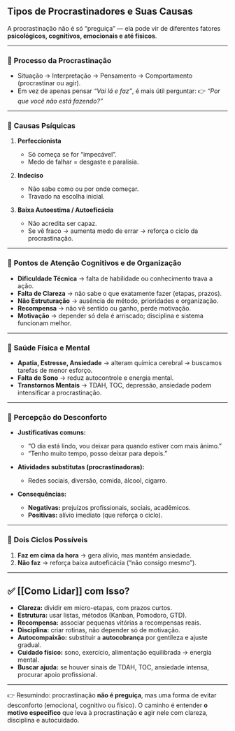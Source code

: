 ## **Tipos de Procrastinadores e Suas Causas**

A procrastinação não é só “preguiça” — ela pode vir de diferentes fatores **psicológicos, cognitivos, emocionais e até físicos**.

---

### 🔹 **Processo da Procrastinação**

* Situação → Interpretação → Pensamento → Comportamento (procrastinar ou agir).
* Em vez de apenas pensar *“Vai lá e faz”*, é mais útil perguntar:
  👉 *“Por que você não está fazendo?”*

---

### 🔹 **Causas Psíquicas**

1. **Perfeccionista**

   * Só começa se for “impecável”.
   * Medo de falhar = desgaste e paralisia.

2. **Indeciso**

   * Não sabe como ou por onde começar.
   * Travado na escolha inicial.

3. **Baixa Autoestima / Autoeficácia**

   * Não acredita ser capaz.
   * Se vê fraco → aumenta medo de errar → reforça o ciclo da procrastinação.

---

### 🔹 **Pontos de Atenção Cognitivos e de Organização**

* **Dificuldade Técnica** → falta de habilidade ou conhecimento trava a ação.
* **Falta de Clareza** → não sabe o que exatamente fazer (etapas, prazos).
* **Não Estruturação** → ausência de método, prioridades e organização.
* **Recompensa** → não vê sentido ou ganho, perde motivação.
* **Motivação** → depender só dela é arriscado; disciplina e sistema funcionam melhor.

---

### 🔹 **Saúde Física e Mental**

* **Apatia, Estresse, Ansiedade** → alteram química cerebral → buscamos tarefas de menor esforço.
* **Falta de Sono** → reduz autocontrole e energia mental.
* **Transtornos Mentais** → TDAH, TOC, depressão, ansiedade podem intensificar a procrastinação.

---

### 🔹 **Percepção do Desconforto**

* **Justificativas comuns:**

  * “O dia está lindo, vou deixar para quando estiver com mais ânimo.”
  * “Tenho muito tempo, posso deixar para depois.”

* **Atividades substitutas (procrastinadoras):**

  * Redes sociais, diversão, comida, álcool, cigarro.

* **Consequências:**

  * **Negativas:** prejuízos profissionais, sociais, acadêmicos.
  * **Positivas:** alívio imediato (que reforça o ciclo).

---

### 🔹 **Dois Ciclos Possíveis**

1. **Faz em cima da hora** → gera alívio, mas mantém ansiedade.
2. **Não faz** → reforça baixa autoeficácia (“não consigo mesmo”).

---

## ✅ [[Como Lidar]] com Isso?

* **Clareza:** dividir em micro-etapas, com prazos curtos.
* **Estrutura:** usar listas, métodos (Kanban, Pomodoro, GTD).
* **Recompensa:** associar pequenas vitórias a recompensas reais.
* **Disciplina:** criar rotinas, não depender só de motivação.
* **Autocompaixão:** substituir a **autocobrança** por gentileza e ajuste gradual.
* **Cuidado físico:** sono, exercício, alimentação equilibrada → energia mental.
* **Buscar ajuda:** se houver sinais de TDAH, TOC, ansiedade intensa, procurar apoio profissional.

---

👉 Resumindo: procrastinação **não é preguiça**, mas uma forma de evitar desconforto (emocional, cognitivo ou físico).
O caminho é entender **o motivo específico** que leva à procrastinação e agir nele com clareza, disciplina e autocuidado.
